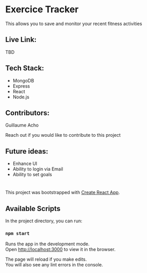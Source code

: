 # Exercice Tracker

This allows you to save and monitor your recent fitness activities

## Live Link:
TBD

## Tech Stack:
- MongoDB
- Express
- React
- Node.js

## Contributors:
Guillaume Acho

Reach out if you would like to contribute to this project

## Future ideas:
- Enhance UI
- Ability to login via Email
- Ability to set goals

#
#

This project was bootstrapped with [Create React App](https://github.com/facebook/create-react-app).

## Available Scripts

In the project directory, you can run:

### `npm start`

Runs the app in the development mode.<br />
Open [http://localhost:3000](http://localhost:3000) to view it in the browser.

The page will reload if you make edits.<br />
You will also see any lint errors in the console.

